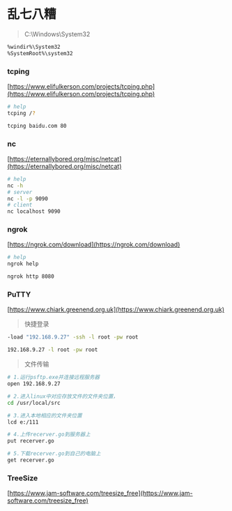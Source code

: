# 乱七八糟

> C:\Windows\System32

```sh
%windir%\System32
%SystemRoot%\system32
```

### tcping

[https://www.elifulkerson.com/projects/tcping.php](https://www.elifulkerson.com/projects/tcping.php)

```sh
# help
tcping /?

tcping baidu.com 80
```

### nc

[https://eternallybored.org/misc/netcat](https://eternallybored.org/misc/netcat)

```sh
# help
nc -h
# server
nc -l -p 9090
# client
nc localhost 9090
```

### ngrok

[https://ngrok.com/download](https://ngrok.com/download)

```sh
# help
ngrok help

ngrok http 8080
```

### PuTTY

[https://www.chiark.greenend.org.uk](https://www.chiark.greenend.org.uk)


> 快捷登录

```sh
-load "192.168.9.27" -ssh -l root -pw root

192.168.9.27 -l root -pw root
```

> 文件传输

```sh
# 1.运行psftp.exe并连接远程服务器
open 192.168.9.27

# 2.进入linux中对应存放文件的文件夹位置，
cd /usr/local/src

# 3.进入本地相应的文件夹位置
lcd e:/111

# 4.上传recerver.go到服务器上
put recerver.go 

# 5.下载recerver.go到自己的电脑上
get recerver.go
```

### TreeSize

[https://www.jam-software.com/treesize_free](https://www.jam-software.com/treesize_free)
